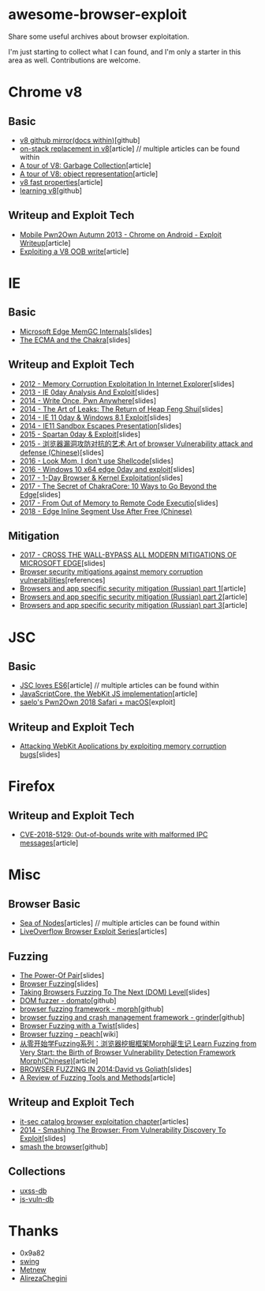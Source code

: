 # awesome-browser-exploit
Share some useful archives about browser exploitation.

I'm just starting to collect what I can found, and I'm only a starter in this area
as well. Contributions are welcome.

# Chrome v8
## Basic
* [v8 github mirror(docs within)](https://github.com/v8/v8)[github]
* [on-stack replacement in v8](http://wingolog.org/archives/2011/06/20/on-stack-replacement-in-v8)[article] // multiple articles can be found within
* [A tour of V8: Garbage Collection](http://www.jayconrod.com/posts/55/a-tour-of-v8-garbage-collection)[article]
* [A tour of V8: object representation](http://www.jayconrod.com/posts/52/a-tour-of-v8-object-representation)[article]
* [v8 fast properties](https://v8project.blogspot.com/2017/08/fast-properties.html)[article]
* [learning v8](https://github.com/danbev/learning-v8)[github]

## Writeup and Exploit Tech
* [Mobile Pwn2Own Autumn 2013 - Chrome on Android - Exploit Writeup](https://docs.google.com/document/d/1tHElG04AJR5OR2Ex-m_Jsmc8S5fAbRB3s4RmTG_PFnw/edit)[article]
* [Exploiting a V8 OOB write](https://halbecaf.com/2017/05/24/exploiting-a-v8-oob-write/)[article]

# IE
## Basic
* [Microsoft Edge MemGC Internals](https://hitcon.org/2015/CMT/download/day2-h-r1.pdf)[slides]
* [The ECMA and the Chakra]( http://conference.hitb.org/hitbsecconf2017ams/materials/CLOSING%20KEYNOTE%20-%20Natalie%20Silvanovich%20-%20The%20ECMA%20and%20The%20Chakra.pdf)[slides]

## Writeup and Exploit Tech
* [2012 - Memory Corruption Exploitation In Internet Explorer](https://www.syscan360.org/slides/2012_ZH_MemoryCorruptionExploitationInInternetExplorer_MotiJoseph.pdf)[slides]
* [2013 - IE 0day Analysis And Exploit](http://vdisk.weibo.com/s/dC_SSJ6Fvb71i)[slides]
* [2014 - Write Once, Pwn Anywhere](https://www.blackhat.com/docs/us-14/materials/us-14-Yu-Write-Once-Pwn-Anywhere.pdf)[slides]
* [2014 - The Art of Leaks: The Return of Heap Feng Shui](https://cansecwest.com/slides/2014/The%20Art%20of%20Leaks%20-%20read%20version%20-%20Yoyo.pdf)[slides]
* [2014 - IE 11 0day & Windows 8.1 Exploit](https://github.com/exp-sky/HitCon-2014-IE-11-0day-Windows-8.1-Exploit/blob/master/IE%2011%200day%20%26%20Windows%208.1%20Exploit.pdf)[slides]
* [2014 - IE11 Sandbox Escapes Presentation](https://www.blackhat.com/docs/us-14/materials/us-14-Forshaw-Digging-For_IE11-Sandbox-Escapes.pdf)[slides]
* [2015 - Spartan 0day & Exploit](https://github.com/exp-sky/HitCon-2015-spartan-0day-exploit)[slides]
* [2015 - 浏览器漏洞攻防对抗的艺术 Art of browser Vulnerability attack and defense (Chinese)](http://www.secseeds.com/holes/yishufenxi.pdf)[slides]
* [2016 - Look Mom, I don't use Shellcode](https://www.syscan360.org/slides/2016_SH_Moritz_Jodeit_Look_Mom_I_Dont_Use_Shellcode.pdf)[slides]
* [2016 - Windows 10 x64 edge 0day and exploit](https://github.com/exp-sky/HitCon-2016-Windows-10-x64-edge-0day-and-exploit/blob/master/Windows%2010%20x64%20edge%200day%20and%20exploit.pdf)[slides]
* [2017 - 1-Day Browser & Kernel Exploitation](http://powerofcommunity.net/poc2017/andrew.pdf)[slides]
* [2017 - The Secret of ChakraCore: 10 Ways to Go Beyond the Edge](http://conference.hitb.org/hitbsecconf2017ams/materials/D1T2%20-%20Linan%20Hao%20and%20Long%20Liu%20-%20The%20Secret%20of%20ChakraCore.pdf)[slides]
* [2017 - From Out of Memory to Remote Code Executio](https://speakerd.s3.amazonaws.com/presentations/c0a3e7bc0dca407cbafb465828ff204a/From_Out_of_Memory_to_Remote_Code_Execution_Yuki_Chen_PacSec2017_final.pdf)[slides]
* [2018 - Edge Inline Segment Use After Free (Chinese)](https://blogs.projectmoon.pw/2018/09/15/Edge-Inline-Segment-Use-After-Free/)

## Mitigation
* [2017 - CROSS THE WALL-BYPASS ALL MODERN MITIGATIONS OF MICROSOFT EDGE](https://www.blackhat.com/docs/asia-17/materials/asia-17-Li-Cross-The-Wall-Bypass-All-Modern-Mitigations-Of-Microsoft-Edge.pdf)[slides]
* [Browser security mitigations against memory corruption vulnerabilities](https://docs.google.com/document/d/19dspgrz35VoJwdWOboENZvccTSGudjQ_p8J4OPsYztM/edit)[references]
* [Browsers and app specific security mitigation (Russian) part 1](https://habr.com/company/dsec/blog/310676/)[article]
* [Browsers and app specific security mitigation (Russian) part 2](https://habr.com/company/dsec/blog/311616/)[article]
* [Browsers and app specific security mitigation (Russian) part 3](https://habr.com/company/dsec/blog/319234/)[article]

# JSC
## Basic
* [JSC loves ES6](https://webkit.org/blog/7536/jsc-loves-es6/)[article] // multiple articles can be found within
* [JavaScriptCore, the WebKit JS implementation](http://wingolog.org/archives/2011/10/28/javascriptcore-the-webkit-js-implementation)[article]
* [saelo's Pwn2Own 2018 Safari + macOS](https://github.com/saelo/pwn2own2018)[exploit]

## Writeup and Exploit Tech
* [Attacking WebKit Applications by exploiting memory corruption bugs](https://cansecwest.com/slides/2015/Liang_CanSecWest2015.pdf)[slides]

# Firefox
## Writeup and Exploit Tech
* [CVE-2018-5129: Out-of-bounds write with malformed IPC messages](https://infinite.loopsec.com.au/cve-2018-5129-how-i-found-my-first-cve)[article]

# Misc
## Browser Basic
* [Sea of Nodes](https://darksi.de/d.sea-of-nodes/)[articles] // multiple articles can be found within
* [LiveOverflow Browser Exploit Series](https://liveoverflow.com/tag/browser-exploitation/)[articles]

## Fuzzing
* [The Power-Of Pair](https://www.blackhat.com/docs/eu-14/materials/eu-14-Lu-The-Power-Of-Pair-One-Template-That-Reveals-100-plus-UAF-IE-Vulnerabilities.pdf)[slides]
* [Browser Fuzzing](https://www.syscan360.org/slides/2014_ZH_BrowserFuzzing_RosarioValotta.pdf)[slides]
* [Taking Browsers Fuzzing To The Next (DOM) Level](https://docs.google.com/viewer?a=v&pid=sites&srcid=ZGVmYXVsdGRvbWFpbnx0ZW50YWNvbG92aW9sYXxneDo1MTgyOTgyYmUyYWY3MWQy)[slides]
* [DOM fuzzer - domato](https://github.com/google/domato)[github]
* [browser fuzzing framework - morph](https://github.com/walkerfuz/morph)[github]
* [browser fuzzing and crash management framework - grinder](https://github.com/stephenfewer/grinder)[github]
* [Browser Fuzzing with a Twist](http://2015.zeronights.org/assets/files/16-Brown.pdf)[slides]
* [Browser fuzzing - peach](https://wiki.mozilla.org/Security/Fuzzing/Peach)[wiki]
* [从零开始学Fuzzing系列：浏览器挖掘框架Morph诞生记 Learn Fuzzing from Very Start: the Birth of Browser Vulnerability Detection Framework Morph(Chinese)](http://www.freebuf.com/sectool/89001.html)[article]
* [BROWSER FUZZING IN 2014:David vs Goliath](https://www.syscan360.org/slides/2014_EN_BrowserFuzzing_RosarioValotta.pdf)[slides]
* [A Review of Fuzzing Tools and Methods](https://dl.packetstormsecurity.net/papers/general/a-review-of-fuzzing-tools-and-methods.pdf)[article]

## Writeup and Exploit Tech
* [it-sec catalog browser exploitation chapter](https://www.it-sec-catalog.info/browser_exploitation.html)[articles]
* [2014 - Smashing The Browser: From Vulnerability Discovery To Exploit](https://hitcon.org/2014/downloads/P1_06_Chen%20Zhang%20-%20Smashing%20The%20Browser%20-%20From%20Vulnerability%20Discovery%20To%20Exploit.pdf)[slides]
* [smash the browser](https://github.com/demi6od/Smashing_The_Browser)[github]

## Collections
* [uxss-db](https://github.com/Metnew/uxss-db)
* [js-vuln-db](https://github.com/tunz/js-vuln-db)

# Thanks
* 0x9a82
* [swing](https://github.com/WinMin)
* [Metnew](https://github.com/Metnew)
* [AlirezaChegini](https://github.com/AlirezaChegini)
